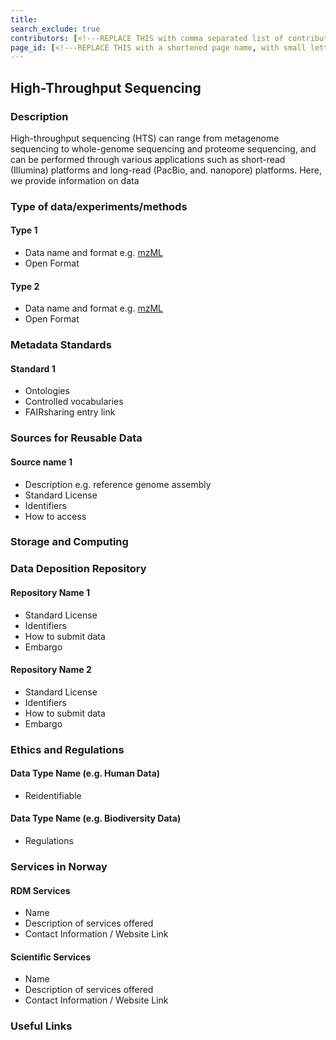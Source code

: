```yaml
---
title: 
search_exclude: true
contributors: [<!---REPLACE THIS with comma separated list of contributors--->]
page_id: [<!---REPLACE THIS with a shortened page name, with small letters and spaces, or an acronym in capital and small letters--->]
---
```


## High-Throughput Sequencing

### Description
High-throughput sequencing (HTS) can range from metagenome sequencing to whole-genome sequencing and proteome sequencing, and can be performed through various applications such as short-read (Illumina) platforms and long-read (PacBio, and. nanopore) platforms. Here, we provide information on data


### Type of data/experiments/methods
<!---When mentioning file format, it would be useful to mention format type -->

#### Type 1
- Data name and format e.g. [mzML](https://fairsharing.org/FAIRsharing.26dmba)
- Open Format

#### Type 2
- Data name and format e.g. [mzML](https://fairsharing.org/FAIRsharing.26dmba)
- Open Format

### Metadata Standards
#### Standard 1
- Ontologies
- Controlled vocabularies
- FAIRsharing entry link

### Sources for Reusable Data
#### Source name 1 
- Description e.g. reference genome assembly
- Standard License
- Identifiers
- How to access

### Storage and Computing
<!--Add information about e.g. NeLS-->

### Data Deposition Repository

#### Repository Name 1
- Standard License
- Identifiers
- How to submit data
- Embargo

#### Repository Name 2
- Standard License
- Identifiers
- How to submit data
- Embargo

### Ethics and Regulations
<!--Add information about laws and policies in Norway for relevant data types-->
#### Data Type Name (e.g. Human Data) 
- Reidentifiable

#### Data Type Name (e.g. Biodiversity Data) 
- Regulations

### Services in Norway
<!--Add one line description-->
#### RDM Services
- Name
- Description of services offered
- Contact Information / Website Link

#### Scientific Services
- Name
- Description of services offered
- Contact Information / Website Link

### Useful Links
<!--Add a list of relevant external/global tools-->
